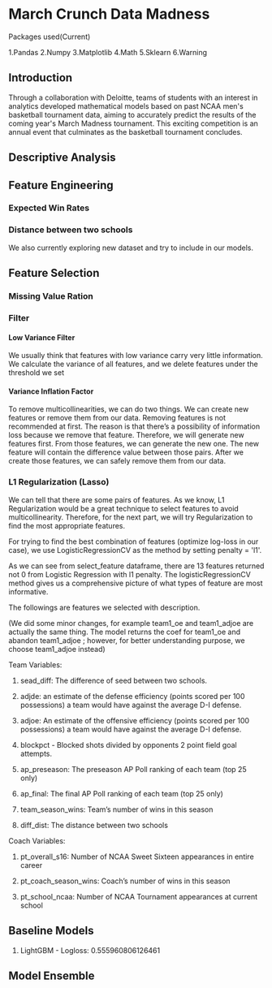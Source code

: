 # March Crunch Data Madness

Packages used(Current) 

1.Pandas
2.Numpy
3.Matplotlib
4.Math
5.Sklearn
6.Warning

## Introduction 

Through a collaboration with Deloitte, teams of students with an interest in analytics developed mathematical models based on past NCAA men's basketball tournament data, aiming to accurately predict the results of the coming year's March Madness tournament. This exciting competition is an annual event that culminates as the basketball tournament concludes. 

## Descriptive Analysis 

## Feature Engineering 

###  Expected Win Rates 

### Distance between two schools 

We also currently exploring new dataset and try to include in our models.

## Feature Selection 

### Missing Value Ration 

### Filter  

####  Low Variance Filter 

We usually think that features with low variance carry very little information. We calculate the variance of all features, and we delete features under the threshold we set

####  Variance Inflation Factor 

To remove multicollinearities, we can do two things. We can create new features or remove them from our data.
Removing features is not recommended at first. The reason is that there’s a possibility of information loss because we remove that feature. Therefore, we will generate new features first.
From those features, we can generate the new one. The new feature will contain the difference value between those pairs. After we create those features, we can safely remove them from our data. 

### L1 Regularization (Lasso) 

We can tell that there are some pairs of features.
As we know, L1 Regularization would be a great technique to select features to avoid multicollinearity.
Therefore, for the next part, we will try Regularization to find the most appropriate features. 

For trying to find the best combination of features (optimize log-loss in our case), we use LogisticRegressionCV as the method by setting penalty = 'l1'. 

As we can see from select_feature dataframe, there are 13 features returned not 0 from Logistic Regression with l1 penalty. The logisticRegressionCV method gives us a comprehensive picture of what types of feature are most informative.

The followings are features we selected with description.

(We did some minor changes, for example team1_oe and team1_adjoe are actually the same thing. The model returns the coef for team1_oe and abandon team1_adjoe ; however, for better understanding purpose, we choose team1_adjoe instead)

Team Variables:

1. sead_diff: The difference of seed between two schools.

2. adjde: an estimate of the defense efficiency (points scored per 100 possessions) a team would have against the average D-I defense.

3. adjoe: An estimate of the offensive efficiency (points scored per 100 possessions) a team would have against the average D-I defense.

4. blockpct - Blocked shots divided by opponents 2 point field goal attempts.

5. ap_preseason: The preseason AP Poll ranking of each team (top 25 only)

6. ap_final: The final AP Poll ranking of each team (top 25 only)

7. team_season_wins: Team’s number of wins in this season

8. diff_dist: The distance between two schools

Coach Variables:

1. pt_overall_s16: Number of NCAA Sweet Sixteen appearances in entire career

2. pt_coach_season_wins: Coach’s number of wins in this season

3. pt_school_ncaa: Number of NCAA Tournament appearances at current school

## Baseline Models 

1. LightGBM - Logloss: 0.555960806126461
## Model Ensemble

